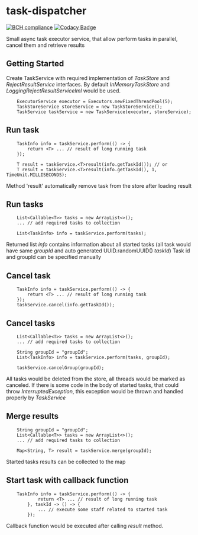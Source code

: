 # task-dispatcher
[![BCH compliance](https://bettercodehub.com/edge/badge/chirkovd/task-dispatcher?branch=master)](https://bettercodehub.com/results/chirkovd/task-dispatcher)
[![Codacy Badge](https://api.codacy.com/project/badge/Grade/3a39797db167483f868ed790758c640c)](https://www.codacy.com/app/dchirkov.work/task-dispatcher?utm_source=github.com&amp;utm_medium=referral&amp;utm_content=chirkovd/task-dispatcher&amp;utm_campaign=Badge_Grade)

Small async task executor service, that allow perform tasks in parallel, cancel them and retrieve results

## Getting Started

Create TaskService with required implementation of *TaskStore* and *RejectResultService* interfaces. By default *InMemoryTaskStore* and *LoggingRejectResultServiceIml* would be used.

```
    ExecutorService executor = Executors.newFixedThreadPool(5);
    TaskStoreService storeService = new TaskStoreService();
    TaskService taskService = new TaskService(executor, storeService);
```

## Run task

```
    TaskInfo info = taskService.perform(() -> {
        return <T> ... // result of long running task
    });
    
    T result = taskService.<T>result(info.getTaskId()); // or
    T result = taskService.<T>result(info.getTaskId(), 1, TimeUnit.MILLISECONDS);
```

Method 'result' automatically remove task from the store after loading result

## Run tasks

```
    List<Callable<T>> tasks = new ArrayList<>();
    ... // add required tasks to collection
    
    List<TaskInfo> info = taskService.perform(tasks);
```

Returned list *info* contains information about all started tasks (all task would have same *groupId* and auto generated UUID.randomUUID() *taskId*)
Task id and groupId can be specified manually

## Cancel task

```
    TaskInfo info = taskService.perform(() -> {
        return <T> ... // result of long running task
    });
    taskService.cancel(info.getTaskId());
``` 

## Cancel tasks

```
    List<Callable<T>> tasks = new ArrayList<>();
    ... // add required tasks to collection
    
    String groupId = "groupId";
    List<TaskInfo> info = taskService.perform(tasks, groupId);
    
    taskService.cancelGroup(groupId);
```

All tasks would be deleted from the store, all threads would be marked as canceled. If there is some code in the body of started tasks, that could throw *InterruptedException*, this exception would be thrown and handled properly by *TaskService*

## Merge results

```
    String groupId = "groupId";
    List<Callable<T>> tasks = new ArrayList<>();
    ... // add required tasks to collection
    
    Map<String, T> result = taskService.merge(groupId);
```
Started tasks results can be collected to the map

## Start task with callback function

```
    TaskInfo info = taskService.perform(() -> {
            return <T> ... // result of long running task
        }, taskId -> () -> {
            ... // execute some staff related to started task
        });
```

Callback function would be executed after calling *result* method.